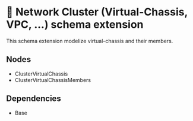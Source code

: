 # 🧩 Network Cluster (Virtual-Chassis, VPC, ...) schema extension

This schema extension modelize virtual-chassis and their members.

## Nodes

- ClusterVirtualChassis
- ClusterVirtualChassisMembers

## Dependencies

- Base
